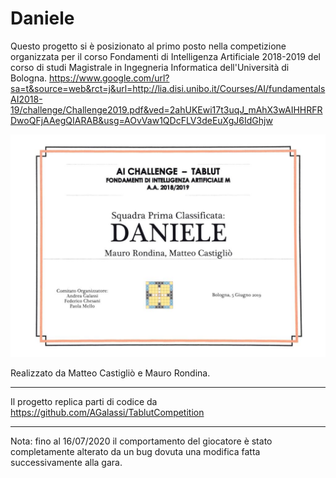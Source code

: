 # Daniele

Questo progetto si è posizionato al primo posto nella competizione organizzata per il corso Fondamenti di Intelligenza Artificiale 2018-2019 del corso di studi Magistrale in Ingegneria Informatica dell'Università di Bologna.
https://www.google.com/url?sa=t&source=web&rct=j&url=http://lia.disi.unibo.it/Courses/AI/fundamentalsAI2018-19/challenge/Challenge2019.pdf&ved=2ahUKEwi17t3uqJ_mAhX3wAIHHRFRDwoQFjAAegQIARAB&usg=AOvVaw1QDcFLV3deEuXgJ6IdGhjw

![Screenshot](Certificato.jpeg)

Realizzato da Matteo Castigliò e Mauro Rondina.


***
Il progetto replica parti di codice da https://github.com/AGalassi/TablutCompetition 

***
Nota: fino al 16/07/2020 il comportamento del giocatore è stato completamente alterato da un bug dovuta una modifica fatta successivamente alla gara. 

